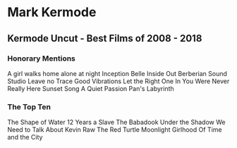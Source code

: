 # Mark Kermode

## Kermode Uncut - Best Films of 2008 - 2018

### Honorary Mentions

A girl walks home alone at night
Inception
Belle
Inside Out
Berberian Sound Studio
Leave no Trace
Good Vibrations
Let the Right One In
You Were Never Really Here
Sunset Song
A Quiet Passion
Pan's Labyrinth

### The Top Ten

The Shape of Water
12 Years a Slave
The Babadook
Under the Shadow
We Need to Talk About Kevin
Raw
The Red Turtle
Moonlight
Girlhood
Of Time and the City
